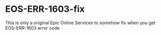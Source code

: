 # EOS-ERR-1603-fix
This is only a original Epic Online Services to somehow fix when you get EOS-ERR-1603 error code
